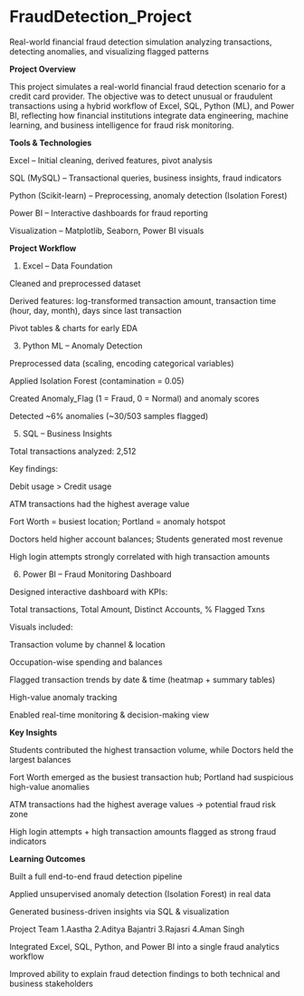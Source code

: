 # FraudDetection_Project

Real-world financial fraud detection simulation analyzing transactions, detecting anomalies, and visualizing flagged patterns

**Project Overview**

This project simulates a real-world financial fraud detection scenario for a credit card provider. The objective was to detect unusual or fraudulent transactions using a hybrid workflow of Excel, SQL, Python (ML), and Power BI, reflecting how financial institutions integrate data engineering, machine learning, and business intelligence for fraud risk monitoring.

**Tools & Technologies**

Excel – Initial cleaning, derived features, pivot analysis

SQL (MySQL) – Transactional queries, business insights, fraud indicators

Python (Scikit-learn) – Preprocessing, anomaly detection (Isolation Forest)

Power BI – Interactive dashboards for fraud reporting

Visualization – Matplotlib, Seaborn, Power BI visuals

**Project Workflow**

1. Excel – Data Foundation
   
Cleaned and preprocessed dataset

Derived features: log-transformed transaction amount, transaction time (hour, day, month), days since last transaction

Pivot tables & charts for early EDA

3. Python ML – Anomaly Detection
   
Preprocessed data (scaling, encoding categorical variables)

Applied Isolation Forest (contamination = 0.05)

Created Anomaly_Flag (1 = Fraud, 0 = Normal) and anomaly scores

Detected ~6% anomalies (~30/503 samples flagged)

5. SQL – Business Insights

Total transactions analyzed: 2,512

Key findings:

Debit usage > Credit usage

ATM transactions had the highest average value

Fort Worth = busiest location; Portland = anomaly hotspot

Doctors held higher account balances; Students generated most revenue

High login attempts strongly correlated with high transaction amounts

6. Power BI – Fraud Monitoring Dashboard

Designed interactive dashboard with KPIs:

Total transactions, Total Amount, Distinct Accounts, % Flagged Txns

Visuals included:

Transaction volume by channel & location

Occupation-wise spending and balances

Flagged transaction trends by date & time (heatmap + summary tables)

High-value anomaly tracking

Enabled real-time monitoring & decision-making view

**Key Insights**

Students contributed the highest transaction volume, while Doctors held the largest balances

Fort Worth emerged as the busiest transaction hub; Portland had suspicious high-value anomalies

ATM transactions had the highest average values → potential fraud risk zone

High login attempts + high transaction amounts flagged as strong fraud indicators

**Learning Outcomes**

Built a full end-to-end fraud detection pipeline

Applied unsupervised anomaly detection (Isolation Forest) in real data

Generated business-driven insights via SQL & visualization

Project Team 1.Aastha 2.Aditya Bajantri 3.Rajasri 4.Aman Singh



Integrated Excel, SQL, Python, and Power BI into a single fraud analytics workflow

Improved ability to explain fraud detection findings to both technical and business stakeholders

